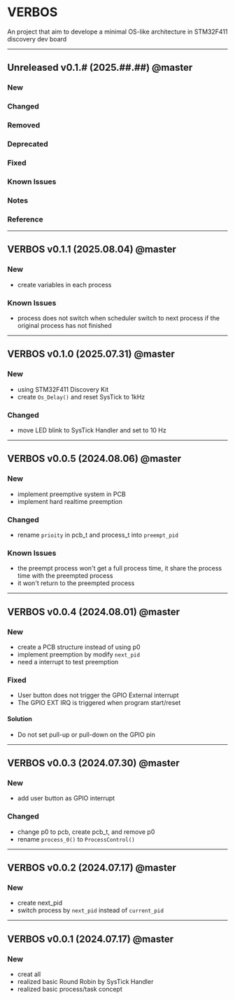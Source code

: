 # VERBOS
An project that aim to develope a minimal OS-like architecture in STM32F411 discovery dev board

-----------------------------------
## Unreleased v0.1.# (2025.##.##) @master
### New
### Changed
### Removed 
### Deprecated
### Fixed
### Known Issues
### Notes
### Reference

-----------------------------------
## VERBOS v0.1.1 (2025.08.04) @master
### New
- create variables in each process
  
### Known Issues
- process does not switch when scheduler switch to next process if the original process has not finished

-----------------------------------
## VERBOS v0.1.0 (2025.07.31) @master
### New
- using STM32F411 Discovery Kit
- create `Os_Delay()` and reset SysTick to 1kHz
### Changed
- move LED blink to SysTick Handler and set to 10 Hz


-----------------------------------
## VERBOS v0.0.5 (2024.08.06) @master
### New
- implement preemptive system in PCB
- implement hard realtime preemption
### Changed
- rename `prioity` in pcb_t and process_t into `preempt_pid`
### Known Issues
- the preempt process won't get a full process time, it share the process time with the preempted process
- it won't return to the preempted process

-----------------------------------
## VERBOS v0.0.4 (2024.08.01) @master
### New
- create a PCB structure instead of using p0
- implement preemption by modify `next_pid`
- need a interrupt to test preemption
### Fixed
- User button does not trigger the GPIO External interrupt
- The GPIO EXT IRQ is triggered when program start/reset
#### Solution
- Do not set pull-up or pull-down on the GPIO pin

-----------------------------------
## VERBOS v0.0.3 (2024.07.30) @master
### New
- add user button as GPIO interrupt
### Changed
- change p0 to pcb, create pcb_t, and remove p0
- rename `process_0()` to `ProcessControl()`


-----------------------------------
## VERBOS v0.0.2 (2024.07.17) @master
### New
- create next_pid 
- switch process by `next_pid` instead of `current_pid`


-----------------------------------
## VERBOS v0.0.1 (2024.07.17) @master
### New
- creat all
- realized basic Round Robin by SysTick Handler
- realized basic process/task concept




